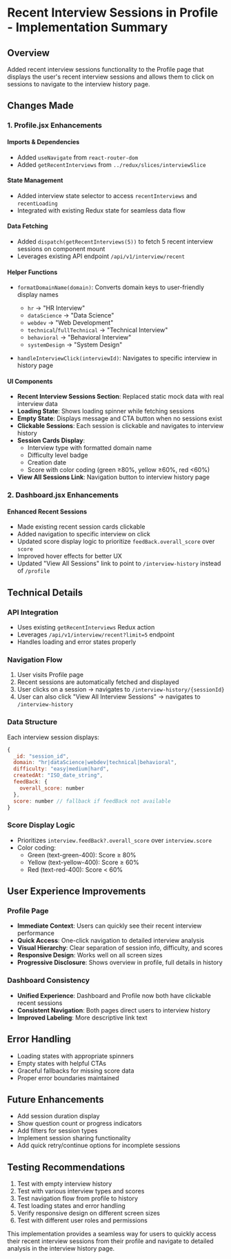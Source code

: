 # Recent Interview Sessions in Profile - Implementation Summary

## Overview

Added recent interview sessions functionality to the Profile page that displays the user's recent interview sessions and allows them to click on sessions to navigate to the interview history page.

## Changes Made

### 1. Profile.jsx Enhancements

#### Imports & Dependencies

- Added `useNavigate` from `react-router-dom`
- Added `getRecentInterviews` from `../redux/slices/interviewSlice`

#### State Management

- Added interview state selector to access `recentInterviews` and `recentLoading`
- Integrated with existing Redux state for seamless data flow

#### Data Fetching

- Added `dispatch(getRecentInterviews(5))` to fetch 5 recent interview sessions on component mount
- Leverages existing API endpoint `/api/v1/interview/recent`

#### Helper Functions

- `formatDomainName(domain)`: Converts domain keys to user-friendly display names

  - `hr` → "HR Interview"
  - `dataScience` → "Data Science"
  - `webdev` → "Web Development"
  - `technical`/`fullTechnical` → "Technical Interview"
  - `behavioral` → "Behavioral Interview"
  - `systemDesign` → "System Design"

- `handleInterviewClick(interviewId)`: Navigates to specific interview in history page

#### UI Components

- **Recent Interview Sessions Section**: Replaced static mock data with real interview data
- **Loading State**: Shows loading spinner while fetching sessions
- **Empty State**: Displays message and CTA button when no sessions exist
- **Clickable Sessions**: Each session is clickable and navigates to interview history
- **Session Cards Display**:
  - Interview type with formatted domain name
  - Difficulty level badge
  - Creation date
  - Score with color coding (green ≥80%, yellow ≥60%, red <60%)
- **View All Sessions Link**: Navigation button to interview history page

### 2. Dashboard.jsx Enhancements

#### Enhanced Recent Sessions

- Made existing recent session cards clickable
- Added navigation to specific interview on click
- Updated score display logic to prioritize `feedBack.overall_score` over `score`
- Improved hover effects for better UX
- Updated "View All Sessions" link to point to `/interview-history` instead of `/profile`

## Technical Details

### API Integration

- Uses existing `getRecentInterviews` Redux action
- Leverages `/api/v1/interview/recent?limit=5` endpoint
- Handles loading and error states properly

### Navigation Flow

1. User visits Profile page
2. Recent sessions are automatically fetched and displayed
3. User clicks on a session → navigates to `/interview-history/{sessionId}`
4. User can also click "View All Interview Sessions" → navigates to `/interview-history`

### Data Structure

Each interview session displays:

```javascript
{
  _id: "session_id",
  domain: "hr|dataScience|webdev|technical|behavioral",
  difficulty: "easy|medium|hard",
  createdAt: "ISO_date_string",
  feedBack: {
    overall_score: number
  },
  score: number // fallback if feedBack not available
}
```

### Score Display Logic

- Prioritizes `interview.feedBack?.overall_score` over `interview.score`
- Color coding:
  - Green (text-green-400): Score ≥ 80%
  - Yellow (text-yellow-400): Score ≥ 60%
  - Red (text-red-400): Score < 60%

## User Experience Improvements

### Profile Page

- **Immediate Context**: Users can quickly see their recent interview performance
- **Quick Access**: One-click navigation to detailed interview analysis
- **Visual Hierarchy**: Clear separation of session info, difficulty, and scores
- **Responsive Design**: Works well on all screen sizes
- **Progressive Disclosure**: Shows overview in profile, full details in history

### Dashboard Consistency

- **Unified Experience**: Dashboard and Profile now both have clickable recent sessions
- **Consistent Navigation**: Both pages direct users to interview history
- **Improved Labeling**: More descriptive link text

## Error Handling

- Loading states with appropriate spinners
- Empty states with helpful CTAs
- Graceful fallbacks for missing score data
- Proper error boundaries maintained

## Future Enhancements

- Add session duration display
- Show question count or progress indicators
- Add filters for session types
- Implement session sharing functionality
- Add quick retry/continue options for incomplete sessions

## Testing Recommendations

1. Test with empty interview history
2. Test with various interview types and scores
3. Test navigation flow from profile to history
4. Test loading states and error handling
5. Verify responsive design on different screen sizes
6. Test with different user roles and permissions

This implementation provides a seamless way for users to quickly access their recent interview sessions from their profile and navigate to detailed analysis in the interview history page.
